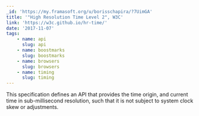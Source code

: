 ```yaml
---
_id: 'https://my.framasoft.org/u/borisschapira/?7UimGA'
title: '"High Resolution Time Level 2", W3C'
link: 'https://w3c.github.io/hr-time/'
date: '2017-11-07'
tags:
    - name: api
      slug: api
    - name: boostmarks
      slug: boostmarks
    - name: browsers
      slug: browsers
    - name: timing
      slug: timing
---
```


<div class="markdown"><p>This specification defines an API that provides the time origin, and current time in sub-millisecond resolution, such that it is not subject to system clock skew or adjustments.
</p></div>
